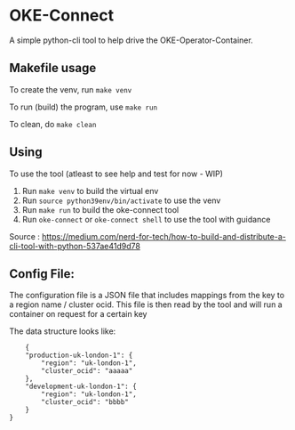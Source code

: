 # OKE-Connect

A simple python-cli tool to help drive the OKE-Operator-Container.

## Makefile usage

To create the venv, run `make venv` 


To run (build) the program, use `make run`


To clean, do `make clean`

## Using

To use the tool (atleast to see help and test for now - WIP)

1. Run `make venv` to build the virtual env
2. Run `source python39env/bin/activate` to use the venv
3. Run `make run` to build the oke-connect tool
4. Run `oke-connect` or `oke-connect shell` to use the tool with guidance


Source :  https://medium.com/nerd-for-tech/how-to-build-and-distribute-a-cli-tool-with-python-537ae41d9d78


## Config File:

The configuration file is a JSON file that includes mappings from the key to a region name / cluster ocid. This file is then read by the tool and will run a container on request for a certain key

The data structure looks like:

```
    {
	"production-uk-london-1": {
		"region": "uk-london-1",
		"cluster_ocid": "aaaaa"
	},
	"development-uk-london-1": {
		"region": "uk-london-1",
		"cluster_ocid": "bbbb"
	}
}
```
